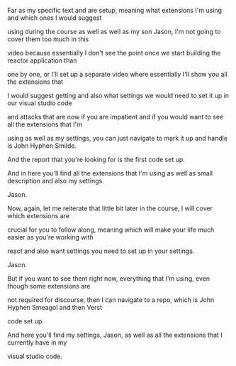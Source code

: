 Far as my specific text and are setup, meaning what extensions I'm using and which ones I would suggest

using during the course as well as well as my son Jason, I'm not going to cover them too much in this

video because essentially I don't see the point once we start building the reactor application than

one by one, or I'll set up a separate video where essentially I'll show you all the extensions that

I would suggest getting and also what settings we would need to set it up in our visual studio code

and attacks that are now if you are impatient and if you would want to see all the extensions that I'm

using as well as my settings, you can just navigate to mark it up and handle is John Hyphen Smilde.

And the report that you're looking for is the first code set up.

And in here you'll find all the extensions that I'm using as well as small description and also my settings.

Jason.

Now, again, let me reiterate that little bit later in the course, I will cover which extensions are

crucial for you to follow along, meaning which will make your life much easier as you're working with

react and also want settings you need to set up in your settings.

Jason.

But if you want to see them right now, everything that I'm using, even though some extensions are

not required for discourse, then I can navigate to a repo, which is John Hyphen Smeagol and then Verst

code set up.

And here you'll find my settings, Jason, as well as all the extensions that I currently have in my

visual studio code.

